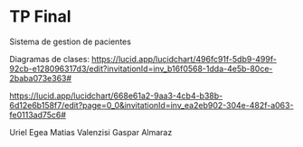 # TP Final
Sistema de gestion de pacientes

Diagramas de clases:
https://lucid.app/lucidchart/496fc91f-5db9-499f-92cb-e128096317d3/edit?invitationId=inv_b16f0568-1dda-4e5b-80ce-2baba073e363#

https://lucid.app/lucidchart/668e61a2-9aa3-4cb4-b38b-6d12e6b158f7/edit?page=0_0&invitationId=inv_ea2eb902-304e-482f-a063-fe0113ad75c6#

Uriel Egea
Matias Valenzisi
Gaspar Almaraz
